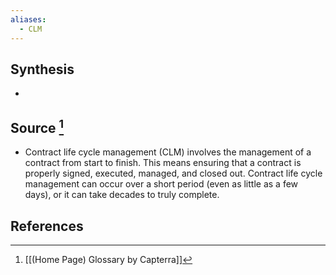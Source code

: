 ```yaml
---
aliases:
  - CLM
---
```

## Synthesis
- 
## Source [^1]
- Contract life cycle management (CLM) involves the management of a contract from start to finish. This means ensuring that a contract is properly signed, executed, managed, and closed out. Contract life cycle management can occur over a short period (even as little as a few days), or it can take decades to truly complete.
## References

[^1]: [[(Home Page) Glossary by Capterra]]